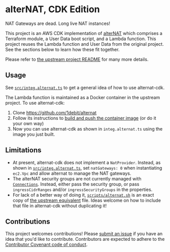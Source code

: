 # alterNAT, CDK Edition

NAT Gateways are dead. Long live NAT instances!

This project is an AWS CDK implementation of [alterNAT](https://alternat.cloud) which comprises a Terraform module, a User Data boot script, and a Lambda function. This project reuses the Lambda function and User Data from the original project. See the sections below to learn how these fit together.

Please refer to [the upstream project README](https://github.com/1debit/alternat/blob/main/README.md) for many more details.

## Usage

See [`src/integ.alternat.ts`](/src/integ.alternat.ts) to get a general idea of how to use alternat-cdk.

The Lambda function is maintained as a Docker container in the upstream project. To use alternat-cdk:

1. Clone https://github.com/1debit/alternat
1. Follow its instructions to [build and push the container image](https://github.com/1debit/alternat/#building-and-pushing-the-container-image) (or do it your own way)
1. Now you can use alternat-cdk as shown in `integ.alternat.ts` using the image you just built.


## Limitations

* At present, alternat-cdk does not implement a `NatProvider`. Instead, as shown in [`src/integ.alternat.ts`](/src/integ.alternat.ts), set `natGateways: 0` when instantiating `ec2.Vpc` and allow alternat to manage the NAT gateways.
* The alterNAT security groups are not currently managed with [`Connections`](https://docs.aws.amazon.com/cdk/api/v2/docs/aws-cdk-lib.aws_ec2.Connections.html). Instead, either pass the security group, or pass `ingressCidrRanges` and/or `ingressSecurityGroups` in the properties.
* For lack of a better way of doing it, [`scripts/alternat.sh`](/scripts/alternat.sh) is an exact copy of [the upstream equivalent](https://github.com/1debit/alternat/tree/main/scripts) file. Ideas welcome on how to include that file in alternat-cdk without duplicating it!

## Contributions

This project welcomes contributions! Please [submit an issue](https://github.com/1debit/alternat/issues) if you have an idea that you'd like to contribute. Contributors are expected to adhere to the [Contributor Covenant code of conduct](CODE_OF_CONDUCT.md).
